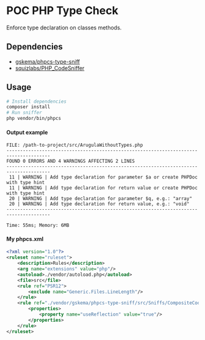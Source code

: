 # POC PHP Type Check

Enforce type declaration on classes methods.

## Dependencies
 * [gskema/phpcs-type-sniff](https://github.com/gskema/phpcs-type-sniff)
 * [squizlabs/PHP_CodeSniffer](https://github.com/squizlabs/PHP_CodeSniffer)

## Usage
```bash
# Install dependencies
composer install
# Run sniffer
php vendor/bin/phpcs
```
#### Output example
```
FILE: /path-to-project/src/ArugulaWithoutTypes.php
--------------------------------------------------------------------------------------
FOUND 0 ERRORS AND 4 WARNINGS AFFECTING 2 LINES
--------------------------------------------------------------------------------------
 11 | WARNING | Add type declaration for parameter $a or create PHPDoc with type hint
 11 | WARNING | Add type declaration for return value or create PHPDoc with type hint
 20 | WARNING | Add type declaration for parameter $q, e.g.: "array"
 20 | WARNING | Add type declaration for return value, e.g.: "void"
--------------------------------------------------------------------------------------

Time: 55ms; Memory: 6MB
```

#### My phpcs.xml
```xml
<?xml version="1.0"?>
<ruleset name="ruleset">
    <description>Rules</description>
    <arg name="extensions" value="php"/>
    <autoload>./vendor/autoload.php</autoload>
    <file>src</file>
    <rule ref="PSR12">
        <exclude name="Generic.Files.LineLength"/>
    </rule>
    <rule ref="./vendor/gskema/phpcs-type-sniff/src/Sniffs/CompositeCodeElementSniff.php">
        <properties>
            <property name="useReflection" value="true"/>
        </properties>
    </rule>
</ruleset>

```
